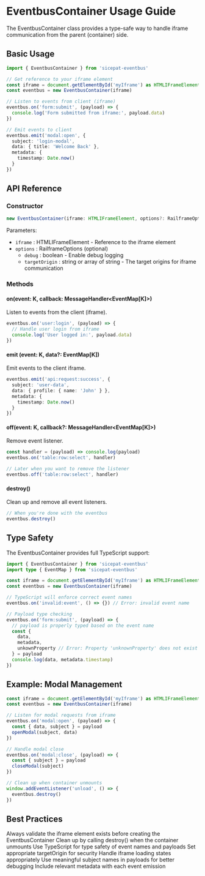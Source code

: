 # EventbusContainer Usage Guide

The EventbusContainer class provides a type-safe way to handle iframe communication from the parent (container) side.

## Basic Usage

```typescript
import { EventbusContainer } from 'sicepat-eventbus'

// Get reference to your iframe element
const iframe = document.getElementById('myIframe') as HTMLIFrameElement
const eventbus = new EventbusContainer(iframe)

// Listen to events from client (iframe)
eventbus.on('form:submit', (payload) => {
  console.log('Form submitted from iframe:', payload.data)
})

// Emit events to client
eventbus.emit('modal:open', {
  subject: 'login-modal',
  data: { title: 'Welcome Back' },
  metadata: {
    timestamp: Date.now()
  }
})
```

## API Reference

### Constructor

```typescript
new EventbusContainer(iframe: HTMLIFrameElement, options?: RailframeOptions)
```

Parameters:

- `iframe` : HTMLIFrameElement - Reference to the iframe element
- `options` : RailframeOptions (optional)
  - `debug` : boolean - Enable debug logging
  - `targetOrigin` : string or array of string - The target origins for iframe communication

### Methods

#### on(event: K, callback: MessageHandler<EventMap[K]>)

Listen to events from the client (iframe).

```typescript
eventbus.on('user:login', (payload) => {
  // Handle user login from iframe
  console.log('User logged in:', payload.data)
})
```

#### emit (event: K, data?: EventMap[K])

Emit events to the client iframe.

```typescript
eventbus.emit('api:request:success', {
  subject: 'user-data',
  data: { profile: { name: 'John' } },
  metadata: {
    timestamp: Date.now()
  }
})
```

#### off(event: K, callback?: MessageHandler<EventMap[K]>)

Remove event listener.

```typescript
const handler = (payload) => console.log(payload)
eventbus.on('table:row:select', handler)

// Later when you want to remove the listener
eventbus.off('table:row:select', handler)
```

#### destroy()

Clean up and remove all event listeners.

```typescript
// When you're done with the eventbus
eventbus.destroy()
```

## Type Safety

The EventbusContainer provides full TypeScript support:

```typescript
import { EventbusContainer } from 'sicepat-eventbus'
import type { EventMap } from 'sicepat-eventbus'

const iframe = document.getElementById('myIframe') as HTMLIFrameElement
const eventbus = new EventbusContainer(iframe)

// TypeScript will enforce correct event names
eventbus.on('invalid:event', () => {}) // Error: invalid event name

// Payload type checking
eventbus.on('form:submit', (payload) => {
  // payload is properly typed based on the event name
  const {
    data,
    metadata,
    unkownProperty // Error: Property 'unknownProperty' does not exist on type 'EventMap["form:submit"]'
  } = payload
  console.log(data, metadata.timestamp)
})
```

## Example: Modal Management

```typescript
const iframe = document.getElementById('myIframe') as HTMLIFrameElement
const eventbus = new EventbusContainer(iframe)

// Listen for modal requests from iframe
eventbus.on('modal:open', (payload) => {
  const { data, subject } = payload
  openModal(subject, data)
})

// Handle modal close
eventbus.on('modal:close', (payload) => {
  const { subject } = payload
  closeModal(subject)
})

// Clean up when container unmounts
window.addEventListener('unload', () => {
  eventbus.destroy()
})
```

## Best Practices

Always validate the iframe element exists before creating the EventbusContainer
Clean up by calling destroy() when the container unmounts
Use TypeScript for type safety of event names and payloads
Set appropriate targetOrigin for security
Handle iframe loading states appropriately
Use meaningful subject names in payloads for better debugging
Include relevant metadata with each event emission